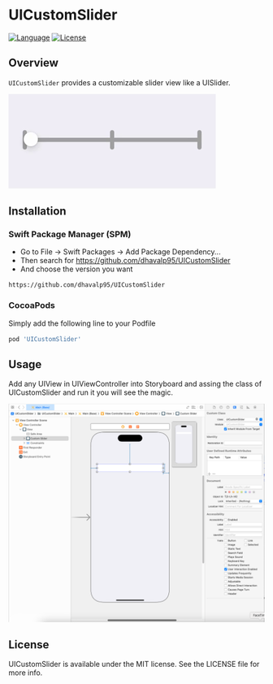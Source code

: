 # UICustomSlider

[![Language](https://img.shields.io/badge/language-swift-orange.svg?style=flat)](https://developer.apple.com/swift)
[![License](https://img.shields.io/:license-mit-blue.svg)](https://doge.mit-license.org)


## Overview
`UICustomSlider` provides a customizable slider view like a UISlider.

![UICustomSlider](https://github.com/dhavalp95/UICustomSlider/blob/main/Assets/UICustomSlider.gif)


## Installation 

### Swift Package Manager (SPM)

  - Go to File -> Swift Packages -> Add Package Dependency...
  - Then search for https://github.com/dhavalp95/UICustomSlider
  - And choose the version you want

```
https://github.com/dhavalp95/UICustomSlider
```

### CocoaPods

Simply add the following line to your Podfile
``` ruby
pod 'UICustomSlider'
```



## Usage

Add any UIView in UIViewController into Storyboard and assing the class of UICustomSlider
and run it you will see the magic.

![Install_Setp](https://github.com/dhavalp95/UICustomSlider/blob/main/Assets/Install_Setep.png)



## License
UICustomSlider is available under the MIT license. See the LICENSE file for more info.
